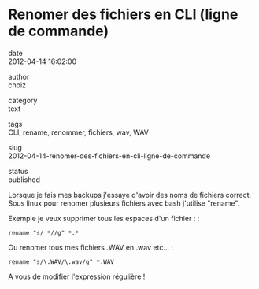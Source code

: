 Renomer des fichiers en CLI (ligne de commande)
===============================================

date  
2012-04-14 16:02:00

author  
choiz

category  
text

tags  
CLI, rename, renommer, fichiers, wav, WAV

slug  
2012-04-14-renomer-des-fichiers-en-cli-ligne-de-commande

status  
published

Lorsque je fais mes backups j'essaye d'avoir des noms de fichiers
correct. Sous linux pour renomer plusieurs fichiers avec bash j'utilise
"rename".

Exemple je veux supprimer tous les espaces d'un fichier : :

    rename "s/ *//g" *.*

Ou renomer tous mes fichiers .WAV en .wav etc… :

    rename "s/\.WAV/\.wav/g" *.WAV

A vous de modifier l'expression régulière !
